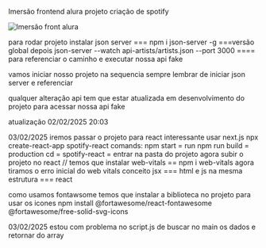 Imersão frontend alura projeto criação de spotify

![Imersão front alura](https://github.com/user-attachments/assets/60f5922a-deeb-4f16-9c50-cce9f8d243e7)

para rodar projeto instalar json server === npm i json-server -g ===versão global
depois json-server --watch api-artists/artists.json --port 3000 ==== para referenciar o caminho e executar nossa api fake

vamos iniciar nosso projeto na sequencia sempre lembrar de iniciar json server e referenciar

qualquer alteração api tem que estar atualizada em desenvolvimento do projeto para acessar nossa api fake

atualização 02/02/2025 20:03

03/02/2025 iremos passar o projeto para react interessante usar next.js
npx create-react-app spotify-react
comands:
npm start = run
npm run build = production
cd = spotify-react = entrar na pasta do projeto
agora subir o projeto no react // temos que instalar web-vitals == npm i web-vitals
agora tiramos o erro inicial do web vitals
conceito jsx === html e js na mesma estrutura === react

como usamos fontawsome temos que instalar a biblioteca no projeto para usar os icones
npm install @fortawesome/react-fontawesome @fortawesome/free-solid-svg-icons

03/02/2025 estou com problema no script.js de buscar no main os dados e retornar do array
